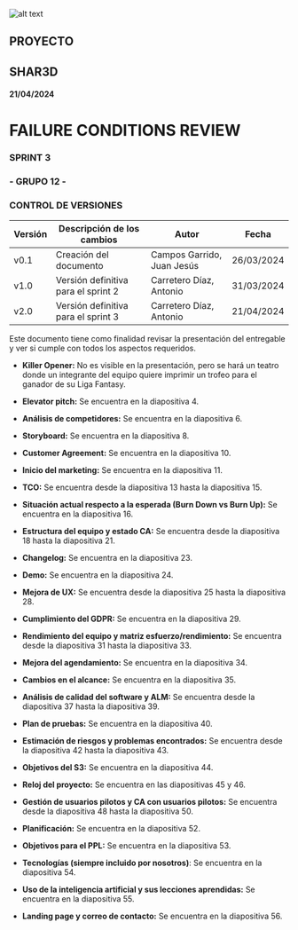 ![alt text](/img/logo.png)

## **PROYECTO**

## **SHAR3D**

#### 21/04/2024

# **FAILURE CONDITIONS REVIEW**

### **SPRINT 3**

### **- GRUPO 12 -**

### **CONTROL DE VERSIONES**

| **Versión** | **Descripción de los cambios** | **Autor** | **Fecha** |
| --- | --- | --- | --- |
| v0.1 | Creación del documento | Campos Garrido, Juan Jesús| 26/03/2024 |
| v1.0 | Versión definitiva para el sprint 2 | Carretero Díaz, Antonio| 31/03/2024 |
| v2.0 | Versión definitiva para el sprint 3 | Carretero Díaz, Antonio| 21/04/2024 |

Este documento tiene como finalidad revisar la presentación del entregable y ver si cumple con todos los aspectos requeridos.


- **Killer Opener:** No es visible en la presentación, pero se hará un teatro donde un integrante del equipo quiere imprimir un trofeo para el ganador de su Liga Fantasy.

- **Elevator pitch:** Se encuentra en la diapositiva 4.

- **Análisis de competidores:** Se encuentra en la diapositiva 6.

- **Storyboard:** Se encuentra en la diapositiva 8.

- **Customer Agreement:** Se encuentra en la diapositiva 10.

- **Inicio del marketing:** Se encuentra en la diapositiva 11.

- **TCO:** Se encuentra desde la diapositiva 13 hasta la diapositiva 15.

- **Situación actual respecto a la esperada (Burn Down vs Burn Up):** Se encuentra en la diapositiva 16.

- **Estructura del equipo y estado CA:** Se encuentra desde la diapositiva 18 hasta la diapositiva 21.

- **Changelog:** Se encuentra en la diapositiva 23.

- **Demo:** Se encuentra en la diapositiva 24.

- **Mejora de UX:** Se encuentra desde la diapositiva 25 hasta la diapositiva 28.

- **Cumplimiento del GDPR:** Se encuentra en la diapositiva 29.

- **Rendimiento del equipo y matriz esfuerzo/rendimiento:** Se encuentra desde la diapositiva 31 hasta la diapositiva 33.

- **Mejora del agendamiento:** Se encuentra en la diapositiva 34.

- **Cambios en el alcance:** Se encuentra en la diapositiva 35.

- **Análisis de calidad del software y ALM:** Se encuentra desde la diapositiva 37 hasta la diapositiva 39.

- **Plan de pruebas:** Se encuentra en la diapositiva 40.

- **Estimación de riesgos y problemas encontrados:** Se encuentra desde la diapositiva 42 hasta la diapositiva 43.

- **Objetivos del S3:** Se encuentra en la diapositiva 44.

- **Reloj del proyecto:** Se encuentra en las diapositivas 45 y 46.

- **Gestión de usuarios pilotos y CA con usuarios pilotos:** Se encuentra desde la diapositiva 48 hasta la diapositiva 50.

- **Planificación:** Se encuentra en la diapositiva 52.

- **Objetivos para el PPL:** Se encuentra en la diapositiva 53.

- **Tecnologías (siempre incluido por nosotros)**: Se encuentra en la diapositiva 54.

- **Uso de la inteligencia artificial y sus lecciones aprendidas:** Se encuentra en la diapositiva 55.

- **Landing page y correo de contacto:** Se encuentra en la diapositiva 56.
